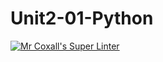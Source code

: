 # Unit2-01-Python
[![Mr Coxall's Super Linter](https://github.com/ICS3U-Programming-NolanS/Unit2-01-Python/workflows/Mr%20Coxall's%20Super%20Linter/badge.svg)](https://github.com/ICS3U-Programming-NolanS/Unit2-01-Python/actions/)
